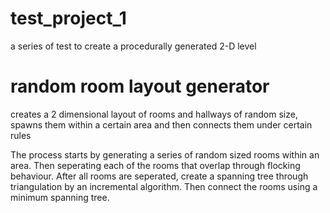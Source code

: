 # test_project_1  
a series of test to create a procedurally generated 2-D level  

# random room layout generator
creates a 2 dimensional layout of rooms and hallways of random size, spawns them within a certain area and then connects them under certain rules  
  
The process starts by generating a series of random sized rooms within an area. Then seperating each of the rooms that overlap through flocking behaviour. After all rooms are seperated, create a spanning tree through triangulation by an incremental algorithm. Then connect the rooms using a minimum spanning tree.
